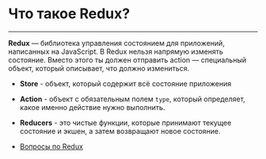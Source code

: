# Что такое Redux?

---

**Redux** — библиотека управления состоянием для приложений, написанных на JavaScript. В Redux нельзя напрямую изменять состояние. Вместо этого ты должен отправить action — специальный объект, который описывает, что должно измениться.

- **Store** - объект, который содержит всё состояние приложения
- **Action** - объект с обязательным полем `type`, который определяет, какое именно действие нужно выполнить.
- **Reducers** - это чистые функции, которые принимают текущее состояние и экшен, а затем возвращают новое состояние.

- [Вопросы по Redux](redux.md)
